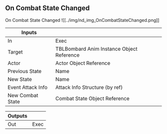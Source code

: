 ## On Combat State Changed
On Combat State Changed
![[../img/nd_img_OnCombatStateChanged.png]]

|Inputs||
|--|--|
| In | Exec |
| Target | TBLBombard Anim Instance Object Reference |
| Actor | Actor Object Reference |
| Previous State | Name |
| New State | Name |
| Event Attack Info | Attack Info Structure (by ref) |
| New Combat State | Combat State Object Reference |

|Outputs||
|--|--|
| Out | Exec |
